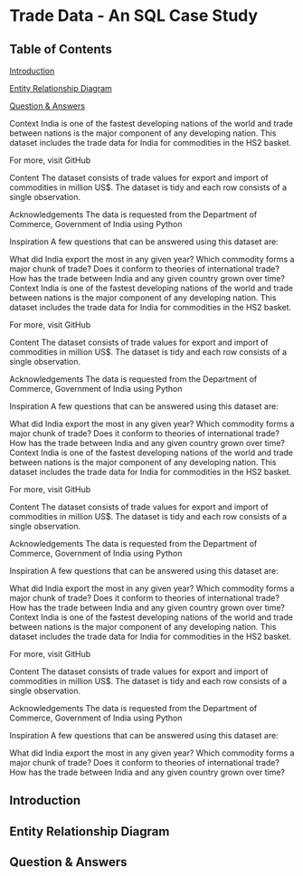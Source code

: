 # Trade Data - An SQL Case Study

## Table of Contents
[Introduction](#Introduction)

[Entity Relationship Diagram](#Entity-Relationship-Diagram)

[Question & Answers](#Question-&-Answers)

Context
India is one of the fastest developing nations of the world and trade between nations is the major component of any developing nation. This dataset includes the trade data for India for commodities in the HS2 basket.

For more, visit GitHub

Content
The dataset consists of trade values for export and import of commodities in million US$. The dataset is tidy and each row consists of a single observation.

Acknowledgements
The data is requested from the Department of Commerce, Government of India using Python

Inspiration
A few questions that can be answered using this dataset are:

What did India export the most in any given year?
Which commodity forms a major chunk of trade? Does it conform to theories of international trade?
How has the trade between India and any given country grown over time?Context
India is one of the fastest developing nations of the world and trade between nations is the major component of any developing nation. This dataset includes the trade data for India for commodities in the HS2 basket.

For more, visit GitHub

Content
The dataset consists of trade values for export and import of commodities in million US$. The dataset is tidy and each row consists of a single observation.

Acknowledgements
The data is requested from the Department of Commerce, Government of India using Python

Inspiration
A few questions that can be answered using this dataset are:

What did India export the most in any given year?
Which commodity forms a major chunk of trade? Does it conform to theories of international trade?
How has the trade between India and any given country grown over time?Context
India is one of the fastest developing nations of the world and trade between nations is the major component of any developing nation. This dataset includes the trade data for India for commodities in the HS2 basket.

For more, visit GitHub

Content
The dataset consists of trade values for export and import of commodities in million US$. The dataset is tidy and each row consists of a single observation.

Acknowledgements
The data is requested from the Department of Commerce, Government of India using Python

Inspiration
A few questions that can be answered using this dataset are:

What did India export the most in any given year?
Which commodity forms a major chunk of trade? Does it conform to theories of international trade?
How has the trade between India and any given country grown over time?Context
India is one of the fastest developing nations of the world and trade between nations is the major component of any developing nation. This dataset includes the trade data for India for commodities in the HS2 basket.

For more, visit GitHub

Content
The dataset consists of trade values for export and import of commodities in million US$. The dataset is tidy and each row consists of a single observation.

Acknowledgements
The data is requested from the Department of Commerce, Government of India using Python

Inspiration
A few questions that can be answered using this dataset are:

What did India export the most in any given year?
Which commodity forms a major chunk of trade? Does it conform to theories of international trade?
How has the trade between India and any given country grown over time?
## Introduction
## Entity Relationship Diagram
## Question & Answers
